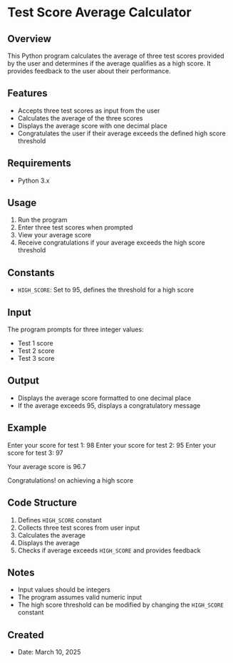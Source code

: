 # Test Score Average Calculator

## Overview
This Python program calculates the average of three test scores provided by the user and determines if the average qualifies as a high score. It provides feedback to the user about their performance.

## Features
- Accepts three test scores as input from the user
- Calculates the average of the three scores
- Displays the average score with one decimal place
- Congratulates the user if their average exceeds the defined high score threshold

## Requirements
- Python 3.x

## Usage
1. Run the program
2. Enter three test scores when prompted
3. View your average score
4. Receive congratulations if your average exceeds the high score threshold

## Constants
- `HIGH_SCORE`: Set to 95, defines the threshold for a high score

## Input
The program prompts for three integer values:
- Test 1 score
- Test 2 score
- Test 3 score

## Output
- Displays the average score formatted to one decimal place
- If the average exceeds 95, displays a congratulatory message

## Example
Enter your score for test 1: 98
Enter your score for test 2: 95
Enter your score for test 3: 97

Your average score is 96.7

Congratulations! on achieving a high score


## Code Structure
1. Defines `HIGH_SCORE` constant
2. Collects three test scores from user input
3. Calculates the average
4. Displays the average
5. Checks if average exceeds `HIGH_SCORE` and provides feedback

## Notes
- Input values should be integers
- The program assumes valid numeric input
- The high score threshold can be modified by changing the `HIGH_SCORE` constant

## Created
- Date: March 10, 2025
